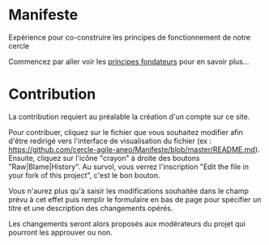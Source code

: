 # Manifeste
Expérience pour co-construire les principes de fonctionnement de notre cercle

Commencez par aller voir les [principes fondateurs](https://github.com/cercle-agile-aneo/Manifeste/blob/master/Principes%20fondateurs.md) pour en savoir plus...




# Contribution
La contribution requiert au préalable la création d'un compte sur ce site.

Pour contribuer, cliquez sur le fichier que vous souhaitez modifier afin d'être redirigé vers l'interface de visualisation du fichier (ex : https://github.com/cercle-agile-aneo/Manifeste/blob/master/README.md). Ensuite, cliquez sur l'icône "crayon" à droite des boutons "Raw|Blame|History". Au survol, vous verrez l'inscription "Edit the file in your fork of this project", c'est le bon bouton.

Vous n'aurez plus qu'à saisir les modifications souhaitée dans le champ prévu à cet effet puis remplir le formulaire en bas de page pour spécifier un titre et une description des changements opérés.

Les changements seront alors proposés aux modérateurs du projet qui pourront les approuver ou non.
